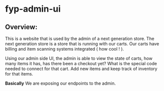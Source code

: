# fyp-admin-ui

## Overview:

This is a website that is used by the admin of a next generation store. The next generation store is a store that is running with our carts. Our carts have billing and item scanning systems integrated ( how cool ! ).  

Using our admin side UI, the admin is able to view the state of carts, how many items it has, has there been a checkout yet? What is the special code needed to connect for that cart. Add new items and keep track of inventory for that items. 

**Basically** We are exposing our endpoints to the admin. 

